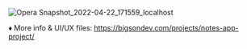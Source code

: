 ![Opera Snapshot_2022-04-22_171559_localhost](https://user-images.githubusercontent.com/12232327/164723659-05b69442-77cf-4f46-b84f-a67812cf51e6.png)

♦ More info & UI/UX files: https://bigsondev.com/projects/notes-app-project/
